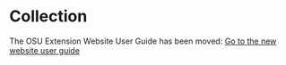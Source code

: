 # Collection

The OSU Extension Website User Guide has been moved: [Go to the new website user guide](https://employee.extension.oregonstate.edu/navigator-docs/extension-website-user-guide)
